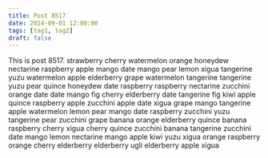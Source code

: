 ```yaml
---
title: Post 8517
date: 2024-09-01 12:00:00
tags: [tag1, tag2]
draft: false
---
```

This is post 8517.
strawberry
cherry
watermelon
orange
honeydew
nectarine
raspberry
apple
mango
date
mango
pear
lemon
xigua
tangerine
yuzu
watermelon
apple
elderberry
grape
watermelon
tangerine
tangerine
yuzu
pear
quince
honeydew
date
raspberry
raspberry
nectarine
zucchini
orange
date
date
mango
fig
cherry
elderberry
date
tangerine
fig
kiwi
apple
quince
raspberry
apple
zucchini
apple
date
xigua
grape
mango
tangerine
apple
watermelon
lemon
pear
mango
date
raspberry
zucchini
yuzu
tangerine
pear
zucchini
grape
banana
orange
elderberry
quince
banana
raspberry
cherry
xigua
cherry
quince
zucchini
banana
tangerine
zucchini
date
mango
lemon
nectarine
mango
apple
kiwi
yuzu
xigua
orange
raspberry
orange
cherry
elderberry
elderberry
ugli
elderberry
apple
xigua

